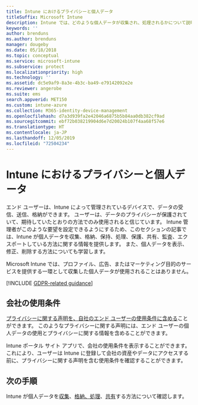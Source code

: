 ```yaml
---
title: Intune におけるプライバシーと個人データ
titleSuffix: Microsoft Intune
description: Intune では、どのような個人データが収集され、処理されるかについて説明します。
keywords: ''
author: brenduns
ms.author: brenduns
manager: dougeby
ms.date: 05/18/2018
ms.topic: conceptual
ms.service: microsoft-intune
ms.subservice: protect
ms.localizationpriority: high
ms.technology: ''
ms.assetid: dc5e9af9-8a3e-4b3c-ba49-e79142092e2e
ms.reviewer: angerobe
ms.suite: ems
search.appverid: MET150
ms.custom: intune-azure
ms.collection: M365-identity-device-management
ms.openlocfilehash: d7a3d939fa2e42046a6875b5b84aa0db382cf9ad
ms.sourcegitcommit: ebf72b038219904d6e7d20024b107f4aa68f57e6
ms.translationtype: HT
ms.contentlocale: ja-JP
ms.lasthandoff: 12/05/2019
ms.locfileid: "72504234"
---
```

# <a name="privacy-and-personal-data-in-intune"></a>Intune におけるプライバシーと個人データ

エンド ユーザーは、Intune によって管理されているデバイスで、データの受信、送信、格納ができます。 ユーザーは、データのプライバシーが保護されていて、期待していたとおりの方法でのみ使用されると信じています。 Intune 管理者がこのような要望を設定できるようにするため、このセクションの記事では、Intune が個人データを収集、格納、保持、処理、保護、共有、監査、エクスポートしている方法に関する情報を提供します。 また、個人データを表示、修正、削除する方法についても学習します。

Microsoft Intune では、プロファイル、広告、またはマーケティング目的のサービスを提供する一環として収集した個人データが使用されることはありません。

[!INCLUDE [GDPR-related guidance](../includes/gdpr-dsr-and-stp-note.md)]

## <a name="your-company-terms-and-conditions"></a>会社の使用条件

[プライバシーに関する声明を、自社のエンド ユーザーの使用条件に含める](../apps/company-portal-app.md)ことができます。 このようなプライバシーに関する声明には、エンド ユーザーの個人データの使用とプライバシーに関する情報を含めることができます。

Intune ポータル サイト アプリで、会社の使用条件を表示することができます。 これにより、ユーザーは Intune に登録して会社の資産やデータにアクセスする前に、プライバシーに関する声明を含む使用条件を確認することができます。

## <a name="next-steps"></a>次の手順

Intune が個人データを[収集](privacy-data-collect.md)、[格納、処理](privacy-data-store-process.md)、[共有](privacy-data-secure-share.md)する方法について確認します。 
